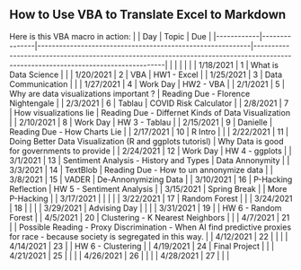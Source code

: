 ## How to Use VBA to Translate Excel to Markdown


Here is this VBA macro in action:
|            | Day           | Topic                                                     | Due                                                                                                                               |
|------------|---------------|-----------------------------------------------------------|-----------------------------------------------------------------------------------------------------------------------------------|
|            |               |                                                           |                                                                                                                                   |
| 1/18/2021  | 1             | What is Data Science                                      |                                                                                                                                   |
| 1/20/2021  | 2             | VBA                                                       | HW1 - Excel                                                                                                                       |
| 1/25/2021  | 3             | Data Communication                                        |                                                                                                                                   |
| 1/27/2021  | 4             | Work Day                                                  | HW2 - VBA                                                                                                                         |
| 2/1/2021   | 5             | Why are data visualizations important ?                   | Reading Due - Florence Nightengale                                                                                                |
| 2/3/2021   | 6             | Tablau                                                    | COVID Risk Calculator                                                                                                             |
| 2/8/2021   | 7             | How visualizations lie                                    | Reading Due - Differnet Kinds of Data Visualization                                                                               |
| 2/10/2021  | 8             | Work Day                                                  | HW 3 - Tablau                                                                                                                     |
| 2/15/2021  | 9             | Danielle                                                  | Reading Due - How Charts Lie                                                                                                      |
| 2/17/2021  | 10            | R Intro                                                   |                                                                                                                                   |
| 2/22/2021  | 11            | Doing Better Data Visualization (R and ggplots tutorisl)  | Why Data is good for governments to provide                                                                                       |
| 2/24/2021  | 12            | Work Day                                                  | HW 4 - ggplots                                                                                                                    |
| 3/1/2021   | 13            | Sentiment Analysis - History and Types                    | Data Annonymity                                                                                                                   |
| 3/3/2021   | 14            | TextBlob                                                  | Reading Due - How to un annonymize data                                                                                           |
| 3/8/2021   | 15            | VADER                                                     | De-Annonymizing Data                                                                                                              |
| 3/10/2021  | 16            | P-Hacking Reflection                                      | HW 5 - Sentiment Analysis                                                                                                         |
| 3/15/2021  | Spring Break  |                                                           | More P-Hacking                                                                                                                    |
| 3/17/2021  |               |                                                           |                                                                                                                                   |
| 3/22/2021  | 17            | Random Forest                                             |                                                                                                                                   |
| 3/24/2021  | 18            |                                                           |                                                                                                                                   |
| 3/29/2021  | Advising Day  |                                                           |                                                                                                                                   |
| 3/31/2021  | 19            |                                                           | HW 6 - Random Forest                                                                                                              |
| 4/5/2021   | 20            | Clustering - K Nearest Neighbors                          |                                                                                                                                   |
| 4/7/2021   | 21            |                                                           | Possible Reading - Proxy Discrimination - When AI find predictive proxies for race - because society is segregated in this way.   |
| 4/12/2021  | 22            |                                                           |                                                                                                                                   |
| 4/14/2021  | 23            |                                                           | HW 6 - Clustering                                                                                                                 |
| 4/19/2021  | 24            | Final Project                                             |                                                                                                                                   |
| 4/21/2021  | 25            |                                                           |                                                                                                                                   |
| 4/26/2021  | 26            |                                                           |                                                                                                                                   |
| 4/28/2021  | 27            |                                                           |                                                                                                                                   |


